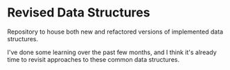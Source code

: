 # Revised Data Structures
Repository to house both new and refactored versions of implemented data structures.

I've done some learning over the past few months, and I think it's already time to revisit approaches
to these common data structures.